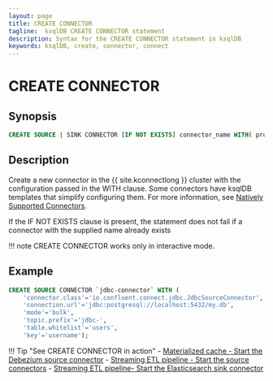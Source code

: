 ```yaml
---
layout: page
title: CREATE CONNECTOR
tagline:  ksqlDB CREATE CONNECTOR statement
description: Syntax for the CREATE CONNECTOR statement in ksqlDB
keywords: ksqlDB, create, connector, connect
---
```


CREATE CONNECTOR
================

Synopsis
--------

```sql
CREATE SOURCE | SINK CONNECTOR [IF NOT EXISTS] connector_name WITH( property_name = expression [, ...]);
```

Description
-----------

Create a new connector in the {{ site.kconnectlong }} cluster with the
configuration passed in the WITH clause. Some connectors have ksqlDB templates
that simplify configuring them. For more information, see
[Natively Supported Connectors](../../concepts/connectors.md#natively-supported-connectors).

If the IF NOT EXISTS clause is present, the statement does not fail if a connector with the supplied name
already exists

!!! note
    CREATE CONNECTOR works only in interactive mode. 

Example
-------

```sql
CREATE SOURCE CONNECTOR `jdbc-connector` WITH (
    'connector.class'='io.confluent.connect.jdbc.JdbcSourceConnector',
    'connection.url'='jdbc:postgresql://localhost:5432/my.db',
    'mode'='bulk',
    'topic.prefix'='jdbc-',
    'table.whitelist'='users',
    'key'='username');
```

!!! Tip "See CREATE CONNECTOR in action"
    - [Materialized cache - Start the Debezium source connector](/tutorials/materialized/#start-the-debezium-connector)
    - [Streaming ETL pipeline - Start the source connectors](/tutorials/etl#start-the-postgres-and-mongodb-debezium-source-connectors)
    - [Streaming ETL pipeline- Start the Elasticsearch sink connector](/tutorials/etl/#start-the-elasticsearch-sink-connector)

